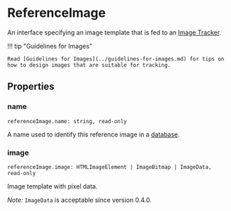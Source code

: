 # ReferenceImage

An interface specifying an image template that is fed to an [Image Tracker](image-tracker.md).

!!! tip "Guidelines for Images"

    Read [Guidelines for Images](../guidelines-for-images.md) for tips on how to design images that are suitable for tracking.

## Properties

### name

`referenceImage.name: string, read-only`

A name used to identify this reference image in a [database](reference-image-database.md).

### image

`referenceImage.image: HTMLImageElement | ImageBitmap | ImageData, read-only`

Image template with pixel data.

*Note:* `ImageData` is acceptable since version 0.4.0.